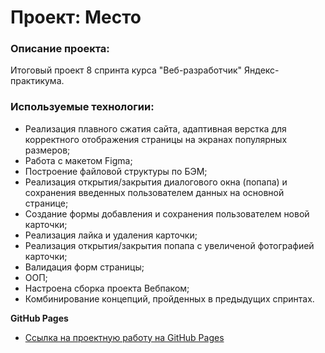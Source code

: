 # Проект: Место

### Описание проекта:
Итоговый проект 8 спринта курса "Веб-разработчик" Яндекс-практикума.

### Используемые технологии:
*  Реализация плавного сжатия сайта, адаптивная верстка для корректного отображения страницы на экранах популярных размеров;
* Работа с макетом Figma;
* Построение файловой структуры по БЭМ;
* Реализация открытия/закрытия диалогового окна (попапа) и сохранения введенных пользователем данных на основной странице;
* Создание формы добавления и сохранения пользователем новой карточки;
* Реализация лайка и удаления карточки;
* Реализация открытия/закрытия попапа с увеличеной фотографией карточки;
* Валидация форм страницы;
* ООП;
* Настроена сборка проекта Вебпаком;
* Комбинирование концепций, пройденных в предыдущих спринтах.

**GitHub Pages**

* [Ссылка на проектную работу на GitHub Pages](https://aleksandra-dubrovskaya.github.io/mesto/)
